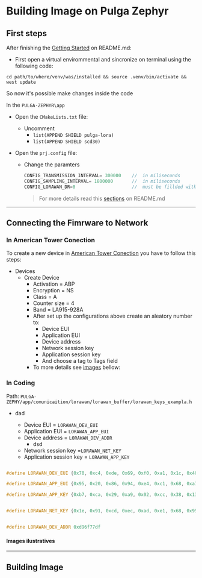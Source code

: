 # Building Image on Pulga Zephyr

## First steps

After finishing the [Getting Started](https://github.com/caninos-loucos/pulga-zephyr?tab=readme-ov-file#getting-started) on README.md:

- First open a virtual envirommental and sincronize on terminal using the following code:
``` console
cd path/to/where/venv/was/installed && source .venv/bin/activate && west update
```

So now it's possible make changes inside the code

In the `PULGA-ZEPHYR\app` 
- Open the `CMakeLists.txt` file:

    - Uncomment
        - `list(APPEND SHIELD pulga-lora)`
        - `list(APPEND SHIELD scd30)`

- Open the `prj.config` file:
    - Change the paramters 
        ``` c
        CONFIG_TRANSMISSION_INTERVAL= 300000    //  in miliseconds
        CONFIG_SAMPLING_INTERVAL= 1800000       //  in miliseconds
        CONFIG_LORAWAN_DR=0                     //  must be fillded with 0
        ```

        > For more details read this [sections](https://github.com/caninos-loucos/pulga-zephyr?tab=readme-ov-file#application-configurations) on README.md
_________
## Connecting the Fimrware to Network

### In American Tower Conection

To create a new device in [American Tower Conection](https://ns.atc.everynet.io/login?next=%2Fdevices) you have to follow this steps:
- Devices
    - Create Device
        - Activation = ABP
        - Encryption = NS
        - Class = A
        - Counter size = 4
        - Band = LA915-928A
        - After set up the configurations above create an aleatory number to:
            - Device EUI
            - Application EUI
            - Device address
            - Network session key
            - Application session key
            - And choose a tag to Tags field
        - To more details see [images](linkar_para_imagem_depois) bellow:

### In Coding 

Path: `PULGA-ZEPHY/app/comunicaition/lorawan/lorawan_buffer/lorawan_keys_exampla.h`

- dad

    - Device EUI = `LORAWAN_DEV_EUI`
    - Application EUI = `LORAWAN_APP_EUI`
    - Device address = `LORAWAN_DEV_ADDR`
        - dsd
    - Network session key =`LORAWAN_NET_KEY`
    - Application session key = `LORAWAN_APP_KEY`

``` c

#define LORAWAN_DEV_EUI {0x70, 0xc4, 0xde, 0x69, 0xf0, 0xa1, 0x1c, 0x40} 

#define LORAWAN_APP_EUI {0x95, 0x20, 0x86, 0x94, 0xe4, 0xc1, 0x68, 0xa7}

#define LORAWAN_APP_KEY {0xb7, 0xca, 0x29, 0xa9, 0x02, 0xcc, 0x38, 0x13, 0x9c, 0x8d, 0x2d, 0x86, 0x06, 0x42, 0xf2, 0x1b}


#define LORAWAN_NET_KEY {0x1e, 0x91, 0xcd, 0xec, 0xad, 0xe1, 0x68, 0x95, 0xc8, 0x54, 0xfe, 0x28, 0xe4, 0xdc, 0xeb, 0x78}


#define LORAWAN_DEV_ADDR 0xd96f77df

```


#### Images ilustratives
    
_________
## Building Image



